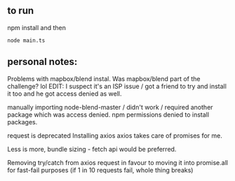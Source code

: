 

## **to run**
npm install and then 

    node main.ts
    

## personal notes:

Problems with mapbox/blend instal. Was mapbox/blend part of the challenge? lol
EDIT: I suspect it's an ISP issue / got a friend to try and install it too and he got access denied as well.

manually importing node-blend-master / didn't work / required another package which was access denied.
npm permissions denied to install packages.


request is deprecated Installing axios axios takes care of promises for me.

Less is more, bundle sizing - fetch api would be preferred.

Removing try/catch from axios request in favour to moving it into promise.all for fast-fail purposes (if 1 in 10 requests fail, whole thing breaks)

